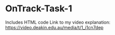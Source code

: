 # OnTrack-Task-1
Includes HTML code
Link to my video explanation: https://video.deakin.edu.au/media/t/1_i1cn7dep
